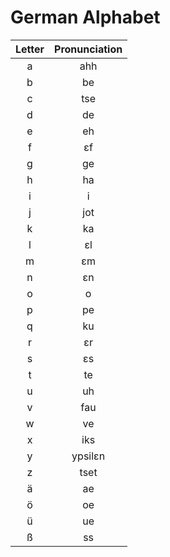 # German Alphabet

| Letter | Pronunciation |
| :----: | :-----------: |
|   a    |      ahh      |
|   b    |      be       |
|   c    |      tse      |
|   d    |      de       |
|   e    |      eh       |
|   f    |      εf       |
|   g    |      ge       |
|   h    |      ha       |
|   i    |       i       |
|   j    |      jot      |
|   k    |      ka       |
|   l    |      εl       |
|   m    |      εm       |
|   n    |      εn       |
|   o    |       o       |
|   p    |      pe       |
|   q    |      ku       |
|   r    |      εr       |
|   s    |      εs       |
|   t    |      te       |
|   u    |      uh       |
|   v    |      fau      |
|   w    |      ve       |
|   x    |      iks      |
|   y    |    ypsilεn    |
|   z    |     tset      |
|   ä    |      ae       |
|   ö    |      oe       |
|   ü    |      ue       |
|   ß    |      ss       |
